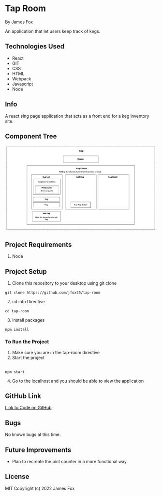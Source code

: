 # Tap Room
By James Fox

An application that let users keep track of kegs.

## Technologies Used

- React
- GIT
- CSS
- HTML
- Webpack
- Javascript
- Node

## Info

A react sing page application that acts as a front end for a keg inventory site. 

## Component Tree
![Component Tree](/ComponentTree.png)
## Project Requirements

1. Node

## Project Setup

1. Clone this repository to your desktop using git clone

```
git clone https://github.com/jfox25/tap-room
```

2. cd into Directive

```
cd tap-room
```

3. Install packages

```
npm install
```

### To Run the Project

1. Make sure you are in the tap-room directive
3. Start the project

```

npm start

```

4. Go to the localhost and you should be able to view the application


## GitHub Link

[Link to Code on GitHub](https://github.com/jfox25/tap-room)

## Bugs

No known bugs at this time.

## Future Improvements

- Plan to recreate the pint counter in a more functional way.

## License

MIT
Copyright (c) 2022 James Fox


